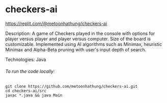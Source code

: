 # checkers-ai

https://replit.com/@metoonhathung/checkers-ai

Description: A game of Checkers played in the console with options for player versus player and player versus computer. Size of the board is customizable. Implemented using AI algorithms such as Minimax, heuristic Minimax and Alpha-Beta pruning with user's input depth of search.

Technologies: Java

###### To run the code locally:

```
git clone https://github.com/metoonhathung/checkers-ai.git
cd checkers-ai/src
javac *.java && java Main
```
